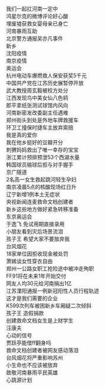 我们一起扛河南一定中  
鸿星尔克的微博评论好心酸  
埋废墟获救女婴母亲已身亡  
河南暴雨互助  
北京警方通报吴亦凡事件  
新乡  
沈阳疫情  
南京疫情  
奥运会  
杭州电动车爆燃救人保安获奖5千元  
中国共产党在江苏历史展暂停开放  
武大教授周玄毅被校方处分  
江西发现鸟中美女仙八色鸫  
郎平拿纸张测试球馆内风向  
河南新密发改委副主任遇难  
郑州街头到处是外地车牌救援车  
环卫工撞保时捷车主放弃索赔  
我是真的爱你  
我在他乡挺好的豆瓣开分  
刺猬妈妈救出了唯一幸存的宝宝  
浙江累计预排预泄53个西湖水量  
韩国球员输球后拒与对手握手  
京广隧道  
2名高一女生救起跳河轻生孕妇  
南京凌晨5点的核酸现场红日升  
辽宁新增1例本土无症状  
央视新闻连麦救命文档创建者  
新乡这些地方做好紧急转移准备  
东京奥运会  
于逸飞 免试用期直接录用  
小朋友看到灾后场景流泪  
孩子王 希望大家不要放弃我  
台风烟花  
18家单位因拒收现金被处罚  
萧嫣谈女性穿衣自由  
郑州一公路女职工抢险途中被冲走殉职  
FF91将在未来1年开始交付  
网友人均30元给河南捐出1亿  
江苏溧阳通报一例新冠阳性人员行程轨迹  
这才是我们需要的企业  
K599次列车被困新乡车厢疑二次倾斜  
孩子王 造假捐款  
创建救命文档女生是上财学生  
汪康夫  
心动的信号  
贾跃亭能借ff翻身吗  
救命文档创建者被网友感动落泪  
台风烟花将严重影响苏州  
小生命也不应该被放弃  
致敬河南暴雨平民英雄  
心跳源计划  
